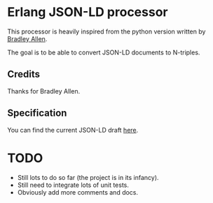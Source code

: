 # Erlang JSON-LD processor

This processor is heavily inspired from the python version written by [Bradley Allen](https://github.com/bradleypallen/json_ld_processor).

The goal is to be able to convert JSON-LD documents to N-triples.

## Credits
Thanks for Bradley Allen.

## Specification
You can find the current JSON-LD draft [here](http://json-ld.org/spec/latest/).

# TODO
 * Still lots to do so far (the project is in its infancy).
 * Still need to integrate lots of unit tests.
 * Obviously add more comments and docs.

